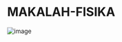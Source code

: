 # MAKALAH-FISIKA
![image](https://github.com/user-attachments/assets/396b0e4a-1532-4e6e-be3b-709526ff112a)
